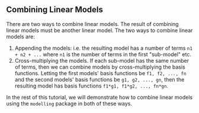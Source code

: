 ## Combining Linear Models

There are two ways to combine linear models. The result of combining linear models must be another linear model. The two ways to combine linear models are:

1. Appending the models: i.e. the resulting model has a number of terms `n1 + n2 + ...`
   where `n1` is the number of terms in the first "sub-model" etc.
2. Cross-multiplying the models. If each sub-model has the same number of terms, then
   we can combine models by cross-multiplying the basis functions. Letting the first
   models' basis functions be `f1, f2, ..., fn` and the second models' basis functions
   be `g1, g2, ..., gn`, then the resulting model has basis functions
   `f1*g1, f1*g2, ..., fn*gn`.

In the rest of this tutorial, we will demonstrate how to combine linear models using the
`modelling` package in both of these ways.

